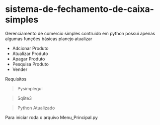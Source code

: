 # sistema-de-fechamento-de-caixa-simples
Gerenciamento de comercio simples contruido em python
possui apenas algumas funções básicas
planejo atualizar


- Adcionar Produto
- Atualizar Produto
- Apagar Produto
- Pesquisa Produto
- Vender


Requisitos

> Pysimplegui

> Sqlite3

> Python Atualizado

Para iniciar roda o arquivo Menu_Principal.py






